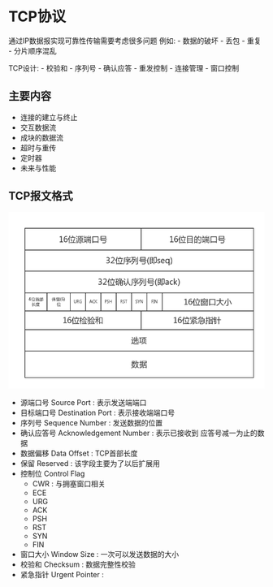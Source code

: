 # TCP协议

通过IP数据报实现可靠性传输需要考虑很多问题
例如:
    - 数据的破坏
    - 丢包
    - 重复
    - 分片顺序混乱

TCP设计:
    - 校验和
    - 序列号
    - 确认应答
    - 重发控制
    - 连接管理
    - 窗口控制


## 主要内容

- 连接的建立与终止
- 交互数据流
- 成块的数据流
- 超时与重传
- 定时器
- 未来与性能


## TCP报文格式

![](./_image/2018-03-26-22-30-08.png)

- 源端口号 Source Port : 表示发送端端口
- 目标端口号 Destination Port : 表示接收端端口号
- 序列号 Sequence Number : 发送数据的位置
- 确认应答号 Acknowledgement Number : 表示已接收到 应答号减一为止的数据
- 数据偏移 Data Offset : TCP首部长度
- 保留 Reserved : 该字段主要为了以后扩展用
- 控制位 Control Flag
    - CWR : 与拥塞窗口相关
    - ECE
    - URG
    - ACK
    - PSH
    - RST
    - SYN
    - FIN
- 窗口大小 Window Size : 一次可以发送数据的大小
- 校验和 Checksum : 数据完整性校验
- 紧急指针 Urgent Pointer :
